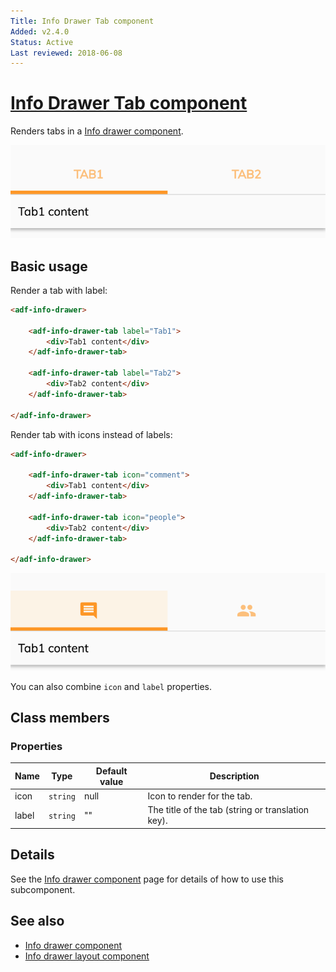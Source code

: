```yaml
---
Title: Info Drawer Tab component
Added: v2.4.0
Status: Active
Last reviewed: 2018-06-08
---
```


# [Info Drawer Tab component](../../../lib/core/info-drawer/info-drawer.component.ts "Defined in info-drawer.component.ts")

Renders tabs in a [Info drawer component](info-drawer.component.md).

![Info drawer screenshot](../../docassets/images/label-tab.png)

## Basic usage

Render a tab with label:

```html
<adf-info-drawer>

    <adf-info-drawer-tab label="Tab1">
        <div>Tab1 content</div>
    </adf-info-drawer-tab>

    <adf-info-drawer-tab label="Tab2">
        <div>Tab2 content</div>
    </adf-info-drawer-tab>

</adf-info-drawer>
```

Render tab with icons instead of labels:

```html
<adf-info-drawer>

    <adf-info-drawer-tab icon="comment">
        <div>Tab1 content</div>
    </adf-info-drawer-tab>

    <adf-info-drawer-tab icon="people">
        <div>Tab2 content</div>
    </adf-info-drawer-tab>

</adf-info-drawer>
```

![Info drawer screenshot](../../docassets/images/icon-tab.png)

You can also combine `icon` and `label` properties.

## Class members

### Properties

| Name | Type | Default value | Description |
| ---- | ---- | ------------- | ----------- |
| icon | `string` | null | Icon to render for the tab. |
| label | `string` | "" | The title of the tab (string or translation key). |

## Details

See the [Info drawer component](info-drawer.component.md) page for details of how to use this subcomponent.

## See also

-   [Info drawer component](info-drawer.component.md)
-   [Info drawer layout component](info-drawer-layout.component.md)
